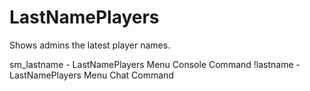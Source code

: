 # LastNamePlayers
Shows admins the latest player names.

sm_lastname - LastNamePlayers Menu Console Command
!lastname - LastNamePlayers Menu Chat Command